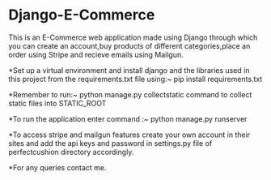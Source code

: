 # Django-E-Commerce
This is an E-Commerce web application made using Django through which you can create an account,buy products of different categories,place an order using Stripe and recieve emails using Mailgun.

*Set up a virtual environment and install django and the libraries used in this project from the requirements.txt file using:~
pip install requirements.txt

*Remember to run:~ python manage.py collectstatic 
command to collect static files into STATIC_ROOT

*To run the application enter command :~ python manage.py runserver

*To access stripe and mailgun features create your own account in their sites and add the api keys and password in settings.py file of perfectcushion directory accordingly.

*For any queries contact me.
